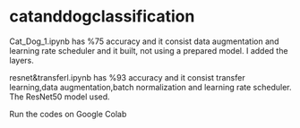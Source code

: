 # catanddogclassification

Cat_Dog_1.ipynb has %75 accuracy and it consist data augmentation and learning rate scheduler and it built, not using a prepared model. I added the layers. 

resnet&transferl.ipynb has %93 accuracy and it consist transfer learning,data augmentation,batch normalization and learning rate scheduler. The ResNet50 model used.

Run the codes on Google Colab
